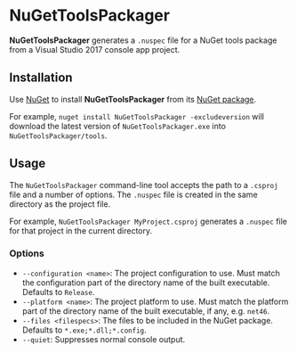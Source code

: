 # NuGetToolsPackager

**NuGetToolsPackager** generates a `.nuspec` file for a NuGet tools package from a Visual Studio 2017 console app project.

## Installation

Use [NuGet](https://www.nuget.org/) to install **NuGetToolsPackager** from its [NuGet package](https://www.nuget.org/packages/XmlDocMarkdown).

For example, `nuget install NuGetToolsPackager -excludeversion` will download the latest version of `NuGetToolsPackager.exe` into `NuGetToolsPackager/tools`.

## Usage

The `NuGetToolsPackager` command-line tool accepts the path to a `.csproj` file and a number of options. The `.nuspec` file is created in the same directory as the project file.

For example, `NuGetToolsPackager MyProject.csproj` generates a `.nuspec` file for that project in the current directory.

### Options

* `--configuration <name>`: The project configuration to use. Must match the configuration part of the directory name of the built executable. Defaults to `Release`.
* `--platform <name>`: The project platform to use. Must match the platform part of the directory name of the built executable, if any, e.g. `net46`.
* `--files <filespecs>`: The files to be included in the NuGet package. Defaults to `*.exe;*.dll;*.config`.
* `--quiet`: Suppresses normal console output.
